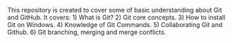 This repository is created to cover some of basic understanding about Git and GitHub.
It covers:
       1) What is Git?
       2) Git core concepts.
       3) How to install Git on Windows.
       4) Knowledge of Git Commands.
       5) Collaborating Git and Github.
       6) Git branching, merging and merge conflicts.
